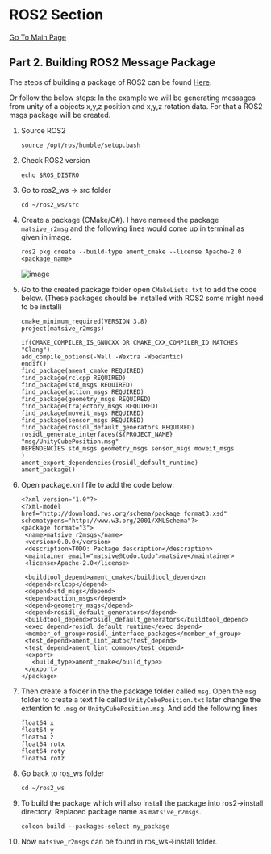 # ROS2 Section
[Go To Main Page
](https://github.com/matsive/Unity_Robotics_ROS2/blob/main/Documentation/ROS2%20Section/Part%201.%20Installing%20of%20ROS2%20Humble.md)
## Part 2. Building ROS2 Message Package
The steps of building a package of ROS2 can be found [Here](https://docs.ros.org/en/humble/Tutorials/Beginner-Client-Libraries/Creating-Your-First-ROS2-Package.html).

Or follow the below steps:
In the example we will be generating messages from unity of a objects x,y,z position and x,y,z rotation data. For that a ROS2 msgs package will be created.
1. Source ROS2
   ```
   source /opt/ros/humble/setup.bash
   ```
2. Check ROS2 version
   ```
   echo $ROS_DISTRO
   ```
3. Go to ros2_ws -> src folder
   ```
   cd ~/ros2_ws/src
   ```
4. Create a package (CMake/C#). I have nameed the package `matsive_r2msg` and the following lines would come up in terminal as given in image.
   ```
   ros2 pkg create --build-type ament_cmake --license Apache-2.0 <package_name>
   ```
   ![image](https://github.com/user-attachments/assets/bc8e46b9-34b1-4a92-ae00-b1086fed74df)

5. Go to the created package folder open `CMakeLists.txt` to add the code below.
   (These packages should be installed with ROS2 some might need to be install)
   ```
   cmake_minimum_required(VERSION 3.8)
   project(matsive_r2msgs)

   if(CMAKE_COMPILER_IS_GNUCXX OR CMAKE_CXX_COMPILER_ID MATCHES "Clang")
   add_compile_options(-Wall -Wextra -Wpedantic)
   endif()
   find_package(ament_cmake REQUIRED)
   find_package(rclcpp REQUIRED)
   find_package(std_msgs REQUIRED)
   find_package(action_msgs REQUIRED)
   find_package(geometry_msgs REQUIRED)
   find_package(trajectory_msgs REQUIRED)
   find_package(moveit_msgs REQUIRED)
   find_package(sensor_msgs REQUIRED)
   find_package(rosidl_default_generators REQUIRED)
   rosidl_generate_interfaces(${PROJECT_NAME}
   "msg/UnityCubePosition.msg"
   DEPENDENCIES std_msgs geometry_msgs sensor_msgs moveit_msgs
   )
   ament_export_dependencies(rosidl_default_runtime)
   ament_package()
   ```
6. Open package.xml file to add the code below:
   ```
   <?xml version="1.0"?>
   <?xml-model href="http://download.ros.org/schema/package_format3.xsd" schematypens="http://www.w3.org/2001/XMLSchema"?>
   <package format="3">
    <name>matsive_r2msgs</name>
    <version>0.0.0</version>
    <description>TODO: Package description</description>
    <maintainer email="matsive@todo.todo">matsive</maintainer>
    <license>Apache-2.0</license>

    <buildtool_depend>ament_cmake</buildtool_depend>zn 
    <depend>rclcpp</depend>
    <depend>std_msgs</depend>
    <depend>action_msgs</depend>
    <depend>geometry_msgs</depend>
    <depend>rosidl_default_generators</depend>
    <buildtool_depend>rosidl_default_generators</buildtool_depend>
    <exec_depend>rosidl_default_runtime</exec_depend>
    <member_of_group>rosidl_interface_packages</member_of_group>
    <test_depend>ament_lint_auto</test_depend>
    <test_depend>ament_lint_common</test_depend>
    <export>
      <build_type>ament_cmake</build_type>
    </export>
   </package>
   ```
7. Then create a folder in the the package folder called `msg`. Open the `msg` folder to create a text file called `UnityCubePosition.txt` later change the extention to `.msg` or `UnityCubePosition.msg`. And add the following lines
   ```
   float64 x
   float64 y
   float64 z
   float64 rotx
   float64 roty
   float64 rotz
   ```
8. Go back to ros_ws folder
   ```
   cd ~/ros2_ws
   ```
9. To build the package which will also install the package into ros2->install directory. Replaced package name as `matsive_r2msgs`.
   ```
   colcon build --packages-select my_package
   ```
10. Now `matsive_r2msgs` can be found in ros_ws->install folder.
